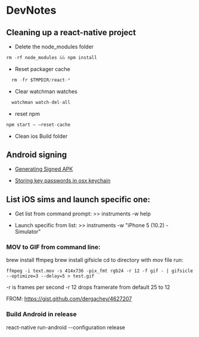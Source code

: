 # DevNotes


## Cleaning up a react-native project


- Delete the node_modules folder

```javascript
rm -rf node_modules && npm install
```

- Reset packager cache
```javascript
  rm -fr $TMPDIR/react-*
```
- Clear watchman watches
```javascript
  watchman watch-del-all
```

- reset npm
```javascript
npm start — —reset-cache
```

- Clean ios Build folder

## Android signing

- [Generating Signed APK](https://facebook.github.io/react-native/docs/signed-apk-android.html)

- [Storing key passwords in osx keychain](https://pilloxa.gitlab.io/posts/safer-passwords-in-gradle/)

## List iOS sims and launch specific one:

- Get list from command prompt: >> instruments -w help

- Launch specific from list: >> instruments -w "iPhone 5 (10.2) - Simulator"

### MOV to GIF from command line:
brew install ffmpeg
brew install gifsicle
cd to directory with mov file
run:

```
ffmpeg -i text.mov -s 414x736 -pix_fmt rgb24 -r 12 -f gif - | gifsicle --optimize=3 --delay=5 > test.gif
```

-r is frames per second -r 12 drops framerate from default 25 to 12

FROM: https://gist.github.com/dergachev/4627207 


### Build Android in release

react-native run-android --configuration release
